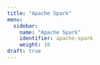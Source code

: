 ```yaml
---
title: "Apache Spark"
menu:
  sidebar:
    name: "Apache Spark"
    identifier: apache-spark
    weight: 10
draft: true
---
```

